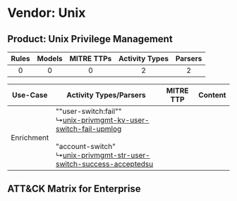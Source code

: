 Vendor: Unix
============
Product: Unix Privilege Management
----------------------------------
| Rules | Models | MITRE TTPs | Activity Types | Parsers |
|:-----:|:------:|:----------:|:--------------:|:-------:|
|   0   |   0    |     0      |       2        |    2    |

|  Use-Case  | Activity Types/Parsers    | MITRE TTP | Content    |
|:----------:| ---- | --------- | ---- |
| Enrichment |  ""user-switch:fail""<br> ↳[unix-privmgmt-kv-user-switch-fail-upmlog](Ps/pC_unixprivmgmtkvuserswitchfailupmlog.md)<br><br> "account-switch"<br> ↳[unix-privmgmt-str-user-switch-success-acceptedsu](Ps/pC_unixprivmgmtstruserswitchsuccessacceptedsu.md)<br> |    | [](RM/r_m_unix_unix_privilege_management_Enrichment.md) |

ATT&CK Matrix for Enterprise
----------------------------
